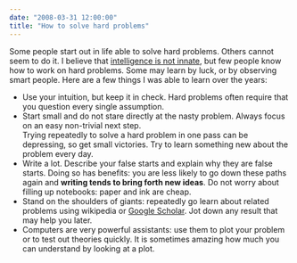 ```yaml
---
date: "2008-03-31 12:00:00"
title: "How to solve hard problems"
---
```




Some people start out in life able to solve hard problems. Others cannot seem to do it. I believe that [intelligence is not innate](http://www.daniel-lemire.com/blog/archives/2007/12/03/thinking-intelligence-is-innate-makes-you-stupid/), but few people know how to work on hard problems. Some may learn by luck, or by observing smart people.
Here are a few things I was able to learn over the years:

- Use your intuition, but keep it in check. Hard problems often require that you question every single assumption.
- Start small and do not stare directly at the nasty problem. Always focus on an easy non-trivial next step.<br/>
Trying repeatedly to solve a hard problem in one pass can be depressing, so get small victories. Try to learn something new about the problem every day.
- Write a lot. Describe your false starts and explain why they are false starts. Doing so has benefits: you are less likely to go down these paths again and __writing tends to bring forth new ideas__. Do not worry about filling up notebooks: paper and ink are cheap.
- Stand on the shoulders of giants: repeatedly go learn about related problems using wikipedia or [Google Scholar](https://scholar.google.ca/). Jot down any result that may help you later.
- Computers are very powerful assistants: use them to plot your problem or to test out theories quickly. It is sometimes amazing how much you can understand by looking at a plot.


